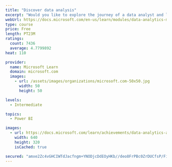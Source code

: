 ```yaml
---
title: "Discover data analysis"
excerpt: "Would you like to explore the journey of a data analyst and learn how a data analyst tells a story with data? In this module, you will explore the different roles in data and learn the different tasks of a data analyst."
webUrl: https://docs.microsoft.com/en-us/learn/modules/data-analytics-microsoft/
type: course
price: Free
length: PT23M
ratings:
  count: 7436
  average: 4.7799892
heat: 110

provider:
  name: Microsoft Learn
  domain: microsoft.com
  images:
    - url: /assets/images/organizations/microsoft.com-50x50.jpg
      width: 50
      height: 50

levels:
  - Intermediate

topics:
  - Power BI

images:
  - url: https://docs.microsoft.com/learn/achievements/data-analytics-and-microsoft-social.png
    width: 640
    height: 320
    isCached: true

secured: "amxe2Zc4vGHCIWTdJacfngm+YNODjcDdEOyHKb//deo8FrPBc0ZrDUCfsP/FiWDfBwU6EcGxwl98DCRSYh8KQq0YLUN5MCadktC6kHPVGSQx39IfXEeujj3PTc0SoM6Yk6FoWi8lS4Q0GqBjt3mZkkJvvEGXaLEjNKpcjPvUsKGXOMbBegKKpkkefu6O0TQbanIcFYqE+3ffIujVTaX6Wq+vvF7BNpnD9UkS4nUmAhpuKN8Pb2xqQ6Gq1RGsOq7f74H7ZuDUJ1eGocpzcuyUxXDspWqhZ70eQSz6kTZ/8Ah6Lwe2TYM0GQxWYJ5yUoeHmrUtDH/t29uRlrk0PmEHbx6bKSXCBFdNPBXURa64MIf5TSMn6ueRa3pjWaa95PxH3LqdfUBrVnmZgUFv08phD3A74zYPJllfk9t/x6JONX4=;iFXBBfGqmY2YxBDNwgqIQA=="
---
```


